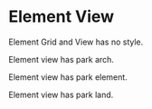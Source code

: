 # Element View

Element Grid and View has no style.

Element view has park arch. 

Element view has park element.

Element view has park land.